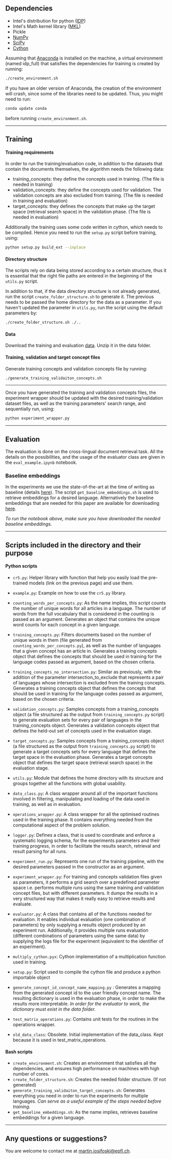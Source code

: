 ## Dependencies

* Intel's distribution for python ([IDP](https://software.intel.com/en-us/distribution-for-python))
* Intel's Math kernel library ([MKL](https://software.intel.com/en-us/mkl))
* Pickle
* [NumPy](http://www.numpy.org/)
* [SciPy](https://www.scipy.org/)
* [Cython](http://cython.org/)

Assuming that [Anaconda](https://www.anaconda.com/download) is installed on the machine, a virtual environment (named idp_full) that satisfies the dependencies for training is created by running:
```bash
./create_environment.sh
```
If you have an older version of Anaconda, the creation of the environment will crash, since some of the libraries need to be updated. Thus, you might need to run:
```bash
conda update conda
```
before running `create_environment.sh`.
___
## Training

#### Training requirements

In order to run the training/evaluation code, in addition to the datasets that contain the documents themselves, the algorithm needs the following data:
* training_concepts: they define the concepts used in training. (The file is needed in training)
* validation_concepts: they define the concepts used for validation. The validation concepts are also excluded from training. (The file is needed in training and evaluation)
* target_concepts: they defines the concepts that make up the target space (retrieval search space) in the validation phase. (The file is needed in evaluation)

Additionally the training uses some code written in cython, which needs to be compiled. Hence you need to run the `setup.py` script before training, using:

```bash
python setup.py build_ext --inplace
```

#### Directory structure

The scripts rely on data being stored according to a certain structure, thus it is essential that the right file paths are entered in the beginning of the `utils.py` script.

In addition to that, if the data directory structure is not already generated, run the script `create_folder_structure.sh` to generate it. The previous needs to be passed the home directory for the data as a parameter. If you haven't updated the parameter in `utils.py`,  run the script using the default parameters by:

```bash
./create_folder_structure.sh ./..
```

#### Data

Download the training and evaluation [data](https://zenodo.org/record/3359814#.XUdP85MzZQI). Unzip it in the data folder.

#### Training, validation and target concept files

Generate training concepts and validation concepts file by running:

```bash
./generate_training_validaiton_concepts.sh
```
___
Once you have generated the training and validation concepts files, the experiment wrapper should be updated with the desired training/validation dataset files, as well as the training parameters' search range, and sequentially run, using:
```bash
python experiment_wrapper.py
```
___
## Evaluation

The evaluation is done on the cross-lingual document retrieval task. All the details on the possibilities, and the usage of the evaluator class are given in the `eval_example.ipynb` notebook.

### Baseline embeddings

In the experiments we use the state-of-the-art at the time of writing as baseline (details [here](https://arxiv.org/pdf/1710.04087.pdf)). The script `get_baseline_embeddings.sh` is used to retrieve embeddings for a desired language. Alternatively the baseline embeddings that are needed for this paper are available for downloading [here](https://zenodo.org/record/3359814#.XUdP85MzZQI).

*To run the notebook above, make sure you have downloaded the needed baseline embeddings.*
___
## Scripts included in the directory and their purpose

#### Python scripts
* `cr5.py`: Helper library with function that help you easily load the pre-trained models (link on the previous page) and use them.

* `example.py`: Example on how to use the `cr5.py` library.

* `counting_words_per_concepts.py`: As the name implies, this script counts the number of unique words for all articles in a language. The number of words from the full vocabulary that is considered in the counting is passed as an argument. 
Generates an object that contains the unique word counts for each concept in a given language.

* `training_concepts.py`: Filters documents based on the number of unique words in them (file generated from `counting_words_per_concepts.py`), as well as the number of languages that a given concept has an article in.
Generates a training concepts object that defines the concepts that should be used in training for the language codes passed as argument, based on the chosen criteria.

* `training_concepts_no_intersection.py`: Similar as previously, with the addition of the parameter intersection_to_exclude that represents a pair of languages whose intersection is excluded from the training concepts.
Generates a training concepts object that defines the concepts that should be used in training for the language codes passed as argument, based on the chosen criteria.

* `validation_concepts.py`: Samples concepts from a training_concepts object (a file structured as the output from `training_concepts.py` script) to generate evaluation sets for every pair of languages in the training_concepts object. 
Generates a validation concepts object that defines the held-out set of concepts used in the evaluation stage.

* `target_concepts.py`: Samples concepts from a training_concepts object (a file structured as the output from `training_concepts.py` script) to generate a target concepts sets for every language that defines the target space in the evaluation phase.
Generates a target concepts object that defines the target space (retrieval search space) in the evaluation stage.

* `utils.py`: Module that defines the home directory with its structure and groups together all the functions with global usability. 

* `data_class.py`: A class wrapper around all of the important functions involved in filtering, manipulating and loading of the data used in training, as well as in evaluation.

* `operations_wrapper.py`: A class wrapper for all the optimised routines used in the training phase. It contains everything needed from the computational aspect of the problem solution.

* `logger.py`: Defines a class, that is used to coordinate and enforce a systematic logging schema, for the experiments parameters and their training progress, in order to facilitate the results search, retrieval and result parsing for all runs.

* `experiment_run.py`: Represents one run of the training pipeline, with the desired parameters passed in the constructor as an argument.

* `experiment_wrapper.py`: For training and concepts validation files given as parameters, it performs a grid search over a predefined parameter space i.e. performs multiple runs using the same training and validation concept files, but with different parameters. It dumps the results in a very structured way that makes it really easy to retrieve results and evaluate.

* `evaluator.py`: A class that contains all of the functions needed for evaluation. It enables individual evaluation (one combination of parameters) by only supplying a results object produced by an experiment run. Additionally, it provides multiple runs evaluation (different combinations of parameters using the same data) by supplying the logs file for the experiment (equivalent to the identifier of an experiment).
* `multiply_cython.pyx`: Cython implementation of a multiplication function used in training.
* `setup.py`: Script used to compile the cython file and produce a python importable object
* `generate_concept_id_concept_name_mapping.py` : Generates a mapping from the generated concept id to the user friendly concept name. The resulting dictionary is used in the evaluation phase, in order to make the results more interpretable. *In order for the evaluator to work, the dictionary must exist in the data folder.*
* `test_matrix_operations.py`: Contains unit tests for the routines in the operations wrapper.
* `old_data_class`: Obsolete. Initial implementation of the data_class. Kept because it is used in test_matrix_operations.

#### Bash scripts
* `create_environment.sh`: Creates an environment that satisfies all the dependencies, and ensures high performance on machines with high number of cores.
* `create_folder_structure.sh`: Creates the needed folder structure. (If not generated)
* `generate_training_validaiton_target_concepts.sh`: Generates everything you need in order to run the experiments for multiple languages. 
*Can serve as a useful example of the steps needed before training.*
* `get_baseline_embeddings.sh`: As the name implies, retrieves baseline embeddings for a given language.

___

## Any questions or suggestions?
You are welcome to contact me at martin.josifoski@epfl.ch. 
